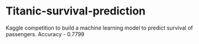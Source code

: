 # Titanic-survival-prediction

Kaggle competition to build a machine learning model to predict survival of passengers.
Accuracy - 0.7799
